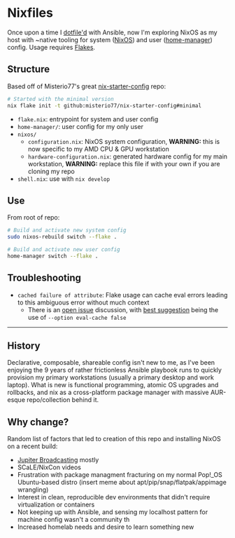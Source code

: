 # Nixfiles

Once upon a time I [dotfile'd](https://github.com/dailyherold/dotfiles) with Ansible, now I'm exploring NixOS as my host with ~native tooling for system ([NixOS](https://nixos.org/learn/)) and user ([home-manager](https://nix-community.github.io/home-manager/)) config. Usage requires [Flakes](https://nixos.wiki/wiki/Flakes).

## Structure

Based off of Misterio77's great [nix-starter-config](https://github.com/Misterio77/nix-starter-configs) repo:

```bash
# Started with the minimal version
nix flake init -t github:misterio77/nix-starter-config#minimal
```

- `flake.nix`: entrypoint for system and user config
- `home-manager/`: user config for my only user
- `nixos/`
  - `configuration.nix`: NixOS system configuration, **WARNING:** this is now specific to my AMD CPU & GPU workstation
  - `hardware-configuration.nix`: generated hardware config for my main workstation, **WARNING:** replace this file if with your own if you are cloning my repo
- `shell.nix`: use with `nix develop` 

## Use

From root of repo:

```bash
# Build and activate new system config
sudo nixos-rebuild switch --flake .
```

```bash
# Build and activate new user config
home-manager switch --flake .
```

## Troubleshooting

- `cached failure of attribute`: Flake usage can cache eval errors leading to this ambiguous error without much context
  - There is an [open issue](https://github.com/NixOS/nix/issues/3872) discussion, with [best suggestion](https://github.com/NixOS/nix/issues/3872#issuecomment-1637052258) being the use of `--option eval-cache false`

---

## History

Declarative, composable, shareable config isn't new to me, as I've been enjoying the 9 years of rather frictionless Ansible playbook runs to quickly provision my primary workstations (usually a primary desktop and work laptop). What is new is functional programming, atomic OS upgrades and rollbacks, and nix as a cross-platform package manager with massive AUR-esque repo/collection behind it.

## Why change?

Random list of factors that led to creation of this repo and installing NixOS on a recent build:
- [Jupiter Broadcasting](https://www.jupiterbroadcasting.com/) mostly
- SCaLE/NixCon videos
- Frustration with package managment fracturing on my normal Pop!\_OS Ubuntu-based distro (insert meme about apt/pip/snap/flatpak/appimage wrangling)
- Interest in clean, reproducible dev environments that didn't require virtualization or containers
- Not keeping up with Ansible, and sensing my localhost pattern for machine config wasn't a community th
- Increased homelab needs and desire to learn something new
